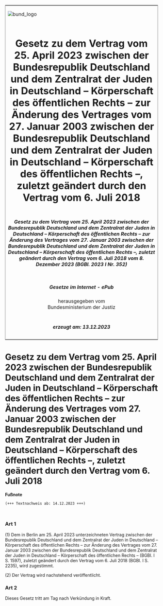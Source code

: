 <span id="DECKBLATT.html"></span>

<table border="0" frame="border" width="100%">

<tr valign="top">

<td align="left">

![bund\_logo](BfJ_2021_Web_de_de.gif)

</td>

<td align="right">

 

</td>

</tr>

<tr align="center" valign="middle">

<td colspan="2">

# Gesetz zu dem Vertrag vom 25. April 2023 zwischen der Bundesrepublik Deutschland und dem Zentralrat der Juden in Deutschland – Körperschaft des öffentlichen Rechts – zur Änderung des Vertrages vom 27. Januar 2003 zwischen der Bundesrepublik Deutschland und dem Zentralrat der Juden in Deutschland – Körperschaft des öffentlichen Rechts –, zuletzt geändert durch den Vertrag vom 6. Juli 2018

</td>

</tr>

<tr align="center" valign="middle">

<td colspan="2">

##### Gesetz zu dem Vertrag vom 25. April 2023 zwischen der Bundesrepublik Deutschland und dem Zentralrat der Juden in Deutschland – Körperschaft des öffentlichen Rechts – zur Änderung des Vertrages vom 27. Januar 2003 zwischen der Bundesrepublik Deutschland und dem Zentralrat der Juden in Deutschland – Körperschaft des öffentlichen Rechts –, zuletzt geändert durch den Vertrag vom 6. Juli 2018 vom 8. Dezember 2023 (BGBl. 2023 I Nr. 352)

</td>

</tr>

<tr align="center" valign="middle">

<td colspan="2">

  
  

##### Gesetze im Internet - ePub  
  
herausgegeben vom  
Bundesministerium der Justiz

</td>

</tr>

<tr align="center" valign="bottom">

<td colspan="2">

  
  

##### erzeugt am: 13.12.2023

</td>

</tr>

</table>

<span id="BJNR1600A0023.html"></span>

# Gesetz zu dem Vertrag vom 25. April 2023 zwischen der Bundesrepublik Deutschland und dem Zentralrat der Juden in Deutschland – Körperschaft des öffentlichen Rechts – zur Änderung des Vertrages vom 27. Januar 2003 zwischen der Bundesrepublik Deutschland und dem Zentralrat der Juden in Deutschland – Körperschaft des öffentlichen Rechts –, zuletzt geändert durch den Vertrag vom 6. Juli 2018

<div>

  
**Fußnote**

<div class="jnhtml">

<div>

<div class="jurAbsatz">

  

``` 
(+++ Textnachweis ab: 14.12.2023 +++)

 
```

</div>

</div>

</div>

</div>

<span id="BJNR1600A0023BJNE000100000.html"></span>

### Art 1  

<div>

<div class="jnhtml">

<div>

<div class="jurAbsatz">

(1) Dem in Berlin am 25. April 2023 unterzeichneten Vertrag zwischen der
Bundesrepublik Deutschland und dem Zentralrat der Juden in Deutschland –
Körperschaft des öffentlichen Rechts – zur Änderung des Vertrages vom
27. Januar 2003 zwischen der Bundesrepublik Deutschland und dem
Zentralrat der Juden in Deutschland – Körperschaft des öffentlichen
Rechts – (BGBl. I S. 1597), zuletzt geändert durch den Vertrag vom 6.
Juli 2018 (BGBl. I S. 2235), wird zugestimmt.

</div>

<div class="jurAbsatz">

(2) Der Vertrag wird nachstehend veröffentlicht.

</div>

</div>

</div>

</div>

<span id="BJNR1600A0023BJNE000200000.html"></span>

### Art 2  

<div>

<div class="jnhtml">

<div>

<div class="jurAbsatz">

Dieses Gesetz tritt am Tag nach Verkündung in Kraft.

</div>

</div>

</div>

</div>
